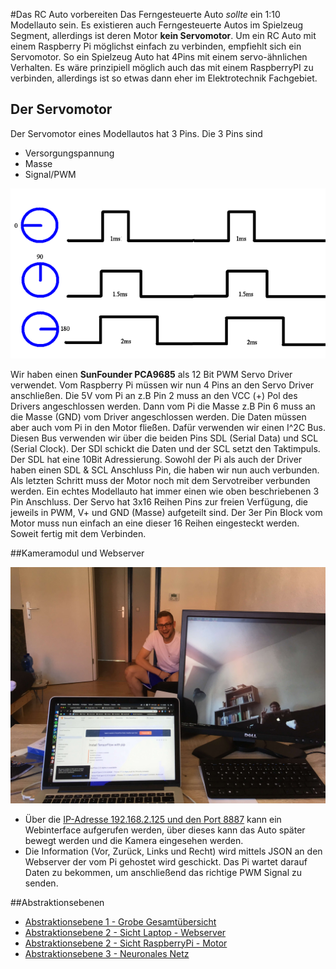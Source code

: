 #Das RC Auto vorbereiten
Das Ferngesteuerte Auto *sollte* ein 1:10 Modellauto sein. Es existieren auch Ferngesteuerte Autos im Spielzeug Segment, allerdings ist deren
Motor **kein Servomotor**. Um ein RC Auto mit einem Raspberry Pi möglichst einfach zu verbinden, empfiehlt sich ein Servomotor.
So ein Spielzeug Auto hat 4Pins mit einem servo-ähnlichen Verhalten. Es wäre prinzipiell möglich auch das mit einem RaspberryPI
zu verbinden, allerdings ist so etwas dann eher im Elektrotechnik Fachgebiet.

## Der Servomotor
Der Servomotor eines Modellautos hat 3 Pins. Die 3 Pins sind

* Versorgungspannung
* Masse
* Signal/PWM


![pwm](a1TD5.png)

Wir haben einen **SunFounder PCA9685** als 12 Bit PWM Servo Driver verwendet. Vom Raspberry Pi müssen wir nun 4 Pins an den Servo Driver anschließen. Die 5V vom Pi an z.B Pin 2 muss an den VCC (+) Pol des Drivers angeschlossen werden.
Dann vom Pi die Masse z.B Pin 6 muss an die Masse (GND) vom Driver angeschlossen werden. Die Daten müssen aber auch vom Pi in den Motor fließen. Dafür verwenden wir einen I^2C Bus. Diesen Bus verwenden wir über die beiden Pins
SDL (Serial Data) und SCL (Serial Clock). Der SDl schickt die Daten und der SCL setzt den Taktimpuls. Der SDL hat eine 10Bit Adressierung.
Sowohl der Pi als auch der Driver haben einen SDL & SCL Anschluss Pin, die haben wir nun auch verbunden.
Als letzten Schritt muss der Motor noch mit dem Servotreiber verbunden werden. Ein echtes Modellauto hat immer einen wie oben beschriebenen 3 Pin Anschluss. Der Servo hat 3x16 Reihen Pins zur freien Verfügung, die jeweils
in PWM, V+ und GND (Masse) aufgeteilt sind. Der 3er Pin Block vom Motor muss nun einfach an eine dieser 16 Reihen eingesteckt werden.
Soweit fertig mit dem Verbinden.


##Kameramodul und Webserver

![Alt-Text](camera_works.jpg)
* Über die [IP-Adresse 192.168.2.125  und den Port 8887](http://192.168.2.125:8887) kann ein Webinterface aufgerufen werden, über dieses kann das Auto später bewegt werden und die Kamera eingesehen werden.
* Die Information (Vor, Zurück, Links und Recht) wird mittels JSON an den Webserver der vom Pi gehostet wird geschickt. Das Pi wartet darauf Daten zu bekommen, um anschließend das richtige PWM Signal zu senden.

##Abstraktionsebenen
* [Abstraktionsebene 1 - Grobe Gesamtübersicht](Ebene_1.pdf)
* [Abstraktionsebene 2 - Sicht Laptop - Webserver](Ebene_2_Laptop.pdf)
* [Abstraktionsebene 2 - Sicht RaspberryPi - Motor](Ebene_2_Laptop.pdf)
* [Abstraktionsebene 3 - Neuronales Netz](cnn_donkeycar2.pdf)
